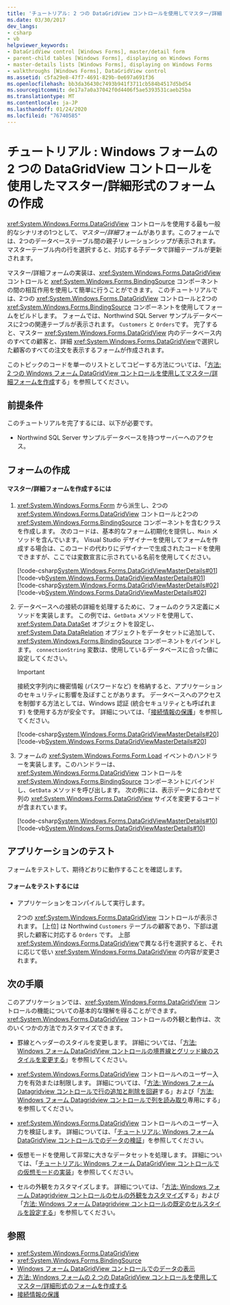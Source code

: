 ```yaml
---
title: 'チュートリアル: 2 つの DataGridView コントロールを使用してマスター/詳細フォームを作成する'
ms.date: 03/30/2017
dev_langs:
- csharp
- vb
helpviewer_keywords:
- DataGridView control [Windows Forms], master/detail form
- parent-child tables [Windows Forms], displaying on Windows Forms
- master-details lists [Windows Forms], displaying on Windows Forms
- walkthroughs [Windows Forms], DataGridView control
ms.assetid: c5fa29e8-47f7-4691-829b-0e697a691f36
ms.openlocfilehash: bb3da36430c7493b941f3711cb584b4517d5bd54
ms.sourcegitcommit: de17a7a0a37042f0d4406f5ae5393531caeb25ba
ms.translationtype: MT
ms.contentlocale: ja-JP
ms.lasthandoff: 01/24/2020
ms.locfileid: "76740585"
---
```

# <a name="walkthrough-creating-a-masterdetail-form-using-two-windows-forms-datagridview-controls"></a>チュートリアル : Windows フォームの 2 つの DataGridView コントロールを使用したマスター/詳細形式のフォームの作成

<xref:System.Windows.Forms.DataGridView> コントロールを使用する最も一般的なシナリオの1つとして、*マスター/詳細*フォームがあります。このフォームでは、2つのデータベーステーブル間の親子リレーションシップが表示されます。 マスターテーブル内の行を選択すると、対応する子データで詳細テーブルが更新されます。

マスター/詳細フォームの実装は、<xref:System.Windows.Forms.DataGridView> コントロールと <xref:System.Windows.Forms.BindingSource> コンポーネントの間の相互作用を使用して簡単に行うことができます。 このチュートリアルでは、2つの <xref:System.Windows.Forms.DataGridView> コントロールと2つの <xref:System.Windows.Forms.BindingSource> コンポーネントを使用してフォームをビルドします。 フォームでは、Northwind SQL Server サンプルデータベースに2つの関連テーブルが表示されます。 `Customers` と `Orders`です。 完了すると、マスター <xref:System.Windows.Forms.DataGridView> 内のデータベース内のすべての顧客と、詳細 <xref:System.Windows.Forms.DataGridView>で選択した顧客のすべての注文を表示するフォームが作成されます。

このトピックのコードを単一のリストとしてコピーする方法については、「[方法: 2 つの Windows フォーム DataGridView コントロールを使用してマスター/詳細フォームを作成](create-a-master-detail-form-using-two-datagridviews.md)する」を参照してください。

## <a name="prerequisites"></a>前提条件

このチュートリアルを完了するには、以下が必要です。

- Northwind SQL Server サンプルデータベースを持つサーバーへのアクセス。

## <a name="creating-the-form"></a>フォームの作成

#### <a name="to-create-a-masterdetail-form"></a>マスター/詳細フォームを作成するには

1. <xref:System.Windows.Forms.Form> から派生し、2つの <xref:System.Windows.Forms.DataGridView> コントロールと2つの <xref:System.Windows.Forms.BindingSource> コンポーネントを含むクラスを作成します。 次のコードは、基本的なフォーム初期化を提供し、`Main` メソッドを含んでいます。 Visual Studio デザイナーを使用してフォームを作成する場合は、このコードの代わりにデザイナーで生成されたコードを使用できますが、ここでは変数宣言に示されている名前を使用してください。

    [!code-csharp[System.Windows.Forms.DataGridViewMasterDetails#01](~/samples/snippets/csharp/VS_Snippets_Winforms/System.Windows.Forms.DataGridViewMasterDetails/CS/masterdetails.cs#01)]
    [!code-vb[System.Windows.Forms.DataGridViewMasterDetails#01](~/samples/snippets/visualbasic/VS_Snippets_Winforms/System.Windows.Forms.DataGridViewMasterDetails/VB/masterdetails.vb#01)]
    [!code-csharp[System.Windows.Forms.DataGridViewMasterDetails#02](~/samples/snippets/csharp/VS_Snippets_Winforms/System.Windows.Forms.DataGridViewMasterDetails/CS/masterdetails.cs#02)]
    [!code-vb[System.Windows.Forms.DataGridViewMasterDetails#02](~/samples/snippets/visualbasic/VS_Snippets_Winforms/System.Windows.Forms.DataGridViewMasterDetails/VB/masterdetails.vb#02)]

2. データベースへの接続の詳細を処理するために、フォームのクラス定義にメソッドを実装します。 この例では、`GetData` メソッドを使用して、<xref:System.Data.DataSet> オブジェクトを設定し、<xref:System.Data.DataRelation> オブジェクトをデータセットに追加して、<xref:System.Windows.Forms.BindingSource> コンポーネントをバインドします。 `connectionString` 変数は、使用しているデータベースに合った値に設定してください。

    > [!IMPORTANT]
    > 接続文字列内に機密情報 (パスワードなど) を格納すると、アプリケーションのセキュリティに影響を及ぼすことがあります。 データベースへのアクセスを制御する方法としては、Windows 認証 (統合セキュリティとも呼ばれます) を使用する方が安全です。 詳細については、「[接続情報の保護](../../data/adonet/protecting-connection-information.md)」を参照してください。

    [!code-csharp[System.Windows.Forms.DataGridViewMasterDetails#20](~/samples/snippets/csharp/VS_Snippets_Winforms/System.Windows.Forms.DataGridViewMasterDetails/CS/masterdetails.cs#20)]
    [!code-vb[System.Windows.Forms.DataGridViewMasterDetails#20](~/samples/snippets/visualbasic/VS_Snippets_Winforms/System.Windows.Forms.DataGridViewMasterDetails/VB/masterdetails.vb#20)]

3. フォームの <xref:System.Windows.Forms.Form.Load> イベントのハンドラーを実装します。このハンドラーは、<xref:System.Windows.Forms.DataGridView> コントロールを <xref:System.Windows.Forms.BindingSource> コンポーネントにバインドし、`GetData` メソッドを呼び出します。 次の例には、表示データに合わせて列の <xref:System.Windows.Forms.DataGridView> サイズを変更するコードが含まれています。

    [!code-csharp[System.Windows.Forms.DataGridViewMasterDetails#10](~/samples/snippets/csharp/VS_Snippets_Winforms/System.Windows.Forms.DataGridViewMasterDetails/CS/masterdetails.cs#10)]
    [!code-vb[System.Windows.Forms.DataGridViewMasterDetails#10](~/samples/snippets/visualbasic/VS_Snippets_Winforms/System.Windows.Forms.DataGridViewMasterDetails/VB/masterdetails.vb#10)]

## <a name="testing-the-application"></a>アプリケーションのテスト

フォームをテストして、期待どおりに動作することを確認します。

#### <a name="to-test-the-form"></a>フォームをテストするには

- アプリケーションをコンパイルして実行します。

  2つの <xref:System.Windows.Forms.DataGridView> コントロールが表示されます。 [上位] は Northwind `Customers` テーブルの顧客であり、下部は選択した顧客に対応する `Orders` です。 上部 <xref:System.Windows.Forms.DataGridView>で異なる行を選択すると、それに応じて低い <xref:System.Windows.Forms.DataGridView> の内容が変更されます。

## <a name="next-steps"></a>次の手順

このアプリケーションでは、<xref:System.Windows.Forms.DataGridView> コントロールの機能についての基本的な理解を得ることができます。 <xref:System.Windows.Forms.DataGridView> コントロールの外観と動作は、次のいくつかの方法でカスタマイズできます。

- 罫線とヘッダーのスタイルを変更します。 詳細については、「[方法: Windows フォーム DataGridView コントロールの境界線とグリッド線のスタイルを変更する](change-the-border-and-gridline-styles-in-the-datagrid.md)」を参照してください。

- <xref:System.Windows.Forms.DataGridView> コントロールへのユーザー入力を有効または制限します。 詳細については、「[方法: Windows フォーム Datagridview コントロールで行の追加と削除を回避](prevent-row-addition-and-deletion-datagridview.md)する」および「[方法: Windows フォーム Datagridview コントロールで列を読み取り](how-to-make-columns-read-only-in-the-windows-forms-datagridview-control.md)専用にする」を参照してください。

- <xref:System.Windows.Forms.DataGridView> コントロールへのユーザー入力を検証します。 詳細については、「[チュートリアル: Windows フォーム DataGridView コントロールでのデータの検証](walkthrough-validating-data-in-the-windows-forms-datagridview-control.md)」を参照してください。

- 仮想モードを使用して非常に大きなデータセットを処理します。 詳細については、「[チュートリアル: Windows フォーム DataGridView コントロールでの仮想モードの実装](implementing-virtual-mode-wf-datagridview-control.md)」を参照してください。

- セルの外観をカスタマイズします。 詳細については、「[方法: Windows フォーム Datagridview コントロールのセルの外観をカスタマイズ](customize-the-appearance-of-cells-in-the-datagrid.md)する」および「[方法: Windows フォーム Datagridview コントロールの既定のセルスタイルを設定する](how-to-set-default-cell-styles-for-the-windows-forms-datagridview-control.md)」を参照してください。

## <a name="see-also"></a>参照

- <xref:System.Windows.Forms.DataGridView>
- <xref:System.Windows.Forms.BindingSource>
- [Windows フォーム DataGridView コントロールでのデータの表示](displaying-data-in-the-windows-forms-datagridview-control.md)
- [方法: Windows フォームの 2 つの DataGridView コントロールを使用してマスター/詳細形式のフォームを作成する](create-a-master-detail-form-using-two-datagridviews.md)
- [接続情報の保護](../../data/adonet/protecting-connection-information.md)
